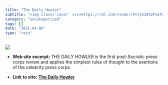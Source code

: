 ```yaml
---
title: "The Daily Howler"
subtitle: "<img class='cover' src=https://rdl.ink/render/http%3A%2F%2Fwww.dailyhowler.com>"
category: "uncategorized"
tags: []
date: "2021-04-06"
type: "rain"
---
```

<img class="cover" src=https://rdl.ink/render/http%3A%2F%2Fwww.dailyhowler.com>



* **Web site excerpt:** THE DAILY HOWLER is the first post-Socratic press corps review and applies the simplest rules of thought to the exertions of the celebrity press corps.

* **Link to site:** **[The Daily Howler](http://www.dailyhowler.com)**